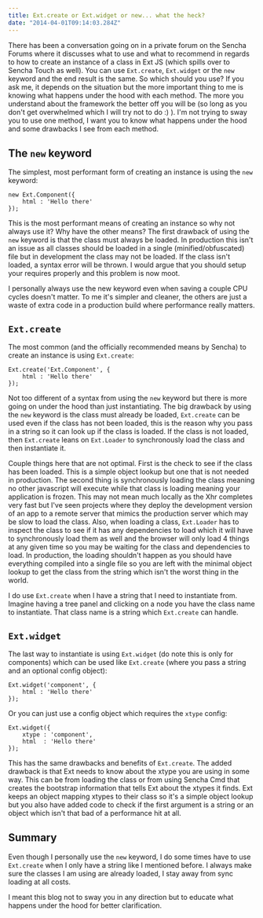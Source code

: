```yaml
---
title: Ext.create or Ext.widget or new... what the heck?
date: "2014-04-01T09:14:03.284Z"
---
```


There has been a conversation going on in a private forum on the Sencha Forums where it discusses what to use and what to recommend in regards to how to create an instance of a class in Ext JS (which spills over to Sencha Touch as well). You can use `Ext.create`, `Ext.widget` or the `new` keyword and the end result is the same. So which should you use? If you ask me, it depends on the situation but the more important thing to me is knowing what happens under the hood with each method. The more you understand about the framework the better off you will be (so long as you don't get overwhelmed which I will try not to do :) ). I'm not trying to sway you to use one method, I want you to know what happens under the hood and some drawbacks I see from each method.

## The `new` keyword

The simplest, most performant form of creating an instance is using the `new` keyword:

    new Ext.Component({
        html : 'Hello there'
    });

This is the most performant means of creating an instance so why not always use it? Why have the other means? The first drawback of using the `new` keyword is that the class must always be loaded. In production this isn't an issue as all classes should be loaded in a single (minified/obfuscated) file but in development the class may not be loaded. If the class isn't loaded, a syntax error will be thrown. I would argue that you should setup your requires properly and this problem is now moot.

I personally always use the new keyword even when saving a couple CPU cycles doesn't matter. To me it's simpler and cleaner, the others are just a waste of extra code in a production build where performance really matters.

## `Ext.create`

The most common (and the officially recommended means by Sencha) to create an instance is using `Ext.create`:

    Ext.create('Ext.Component', {
        html : 'Hello there'
    });

Not too different of a syntax from using the `new` keyword but there is more going on under the hood than just instantiating. The big drawback by using the `new` keyword is the class must already be loaded, `Ext.create` can be used even if the class has not been loaded, this is the reason why you pass in a string so it can look up if the class is loaded. If the class is not loaded, then `Ext.create` leans on `Ext.Loader` to synchronously load the class and then instantiate it.

Couple things here that are not optimal. First is the check to see if the class has been loaded. This is a simple object lookup but one that is not needed in production. The second thing is synchronously loading the class meaning no other javascript will execute while that class is loading meaning your application is frozen. This may not mean much locally as the Xhr completes very fast but I've seen projects where they deploy the development version of an app to a remote server that mimics the production server which may be slow to load the class. Also, when loading a class, `Ext.Loader` has to inspect the class to see if it has any dependencies to load which it will have to synchronously load them as well and the browser will only load 4 things at any given time so you may be waiting for the class and dependencies to load. In production, the loading shouldn't happen as you should have everything compiled into a single file so you are left with the minimal object lookup to get the class from the string which isn't the worst thing in the world.

I do use `Ext.create` when I have a string that I need to instantiate from. Imagine having a tree panel and clicking on a node you have the class name to instantiate. That class name is a string which `Ext.create` can handle.

## `Ext.widget`

The last way to instantiate is using `Ext.widget` (do note this is only for components) which can be used like `Ext.create` (where you pass a string and an optional config object):

    Ext.widget('component', {
        html : 'Hello there'
    });

Or you can just use a config object which requires the `xtype` config:

    Ext.widget({
        xtype : 'component',
        html  : 'Hello there'
    });

This has the same drawbacks and benefits of `Ext.create`. The added drawback is that Ext needs to know about the xtype you are using in some way. This can be from loading the class or from using Sencha Cmd that creates the bootstrap information that tells Ext about the xtypes it finds. Ext keeps an object mapping xtypes to their class so it's a simple object lookup but you also have added code to check if the first argument is a string or an object which isn't that bad of a performance hit at all.

## Summary

Even though I personally use the `new` keyword, I do some times have to use `Ext.create` when I only have a string like I mentioned before. I always make sure the classes I am using are already loaded, I stay away from sync loading at all costs.

I meant this blog not to sway you in any direction but to educate what happens under the hood for better clarification.
